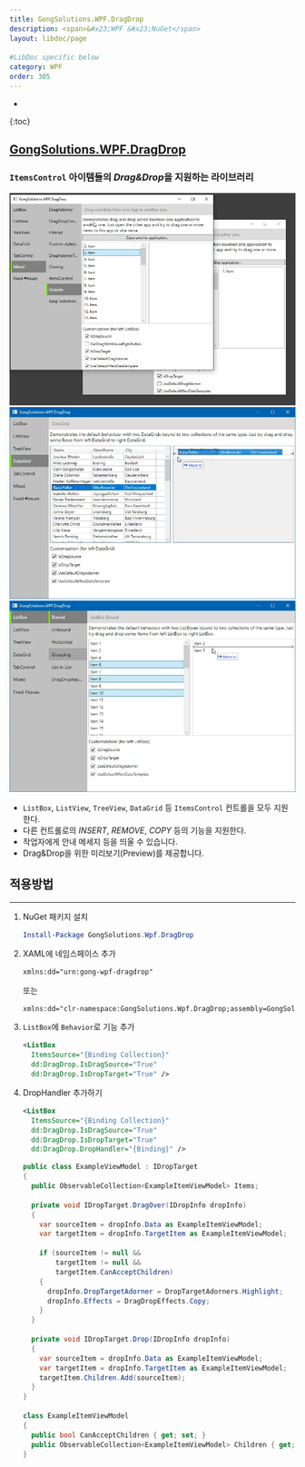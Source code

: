 ```yaml
---
title: GongSolutions.WPF.DragDrop
description: <span>&#x23;WPF &#x23;NuGet</span>
layout: libdoc/page

#LibDoc specific below
category: WPF
order: 305
---
```

* 
{:toc}

## [GongSolutions.WPF.DragDrop](https://github.com/punker76/gong-wpf-dragdrop)
### `ItemsControl` 아이템들의 *Drag&Drop*을 지원하는 라이브러리

![](/assets/docs/300_WPF/305/1.webp)
![](/assets/docs/300_WPF/305/2.webp)
![](/assets/docs/300_WPF/305/3.webp)

* `ListBox`, `ListView`, `TreeView`, `DataGrid` 등 `ItemsControl` 컨트롤을 모두 지원한다.
* 다른 컨트롤로의 *INSERT*, *REMOVE*, *COPY* 등의 기능을 지원한다.
* 작업자에게 안내 메세지 등을 띄울 수 있습니다.
* Drag&Drop을 위한 미리보기(Preview)를 제공합니다.
  
## 적용방법
---
1. NuGet 패키지 설치
    ```powershell
    Install-Package GongSolutions.Wpf.DragDrop
    ```
2. XAML에 네임스페이스 추가
    ```xml
    xmlns:dd="urn:gong-wpf-dragdrop"
    ```
    또는
    ```xml
    xmlns:dd="clr-namespace:GongSolutions.Wpf.DragDrop;assembly=GongSolutions.Wpf.DragDrop"
    ```
3. `ListBox`에 `Behavior`로 기능 추가
    ```xml
    <ListBox 
      ItemsSource="{Binding Collection}"
      dd:DragDrop.IsDragSource="True"
      dd:DragDrop.IsDropTarget="True" />  
    ```
4. DropHandler 추가하기
    ```xml
    <ListBox 
      ItemsSource="{Binding Collection}"
      dd:DragDrop.IsDragSource="True"
      dd:DragDrop.IsDropTarget="True"
      dd:DragDrop.DropHandler="{Binding}" />
    ```
    ```csharp
    public class ExampleViewModel : IDropTarget
    {
      public ObservableCollection<ExampleItemViewModel> Items;
      
      private void IDropTarget.DragOver(IDropInfo dropInfo) 
      {
        var sourceItem = dropInfo.Data as ExampleItemViewModel;
        var targetItem = dropInfo.TargetItem as ExampleItemViewModel;
        
        if (sourceItem != null && 
            targetItem != null && 
            targetItem.CanAcceptChildren) 
        {
          dropInfo.DropTargetAdorner = DropTargetAdorners.Highlight;
          dropInfo.Effects = DragDropEffects.Copy;
        }
      }
      
      private void IDropTarget.Drop(IDropInfo dropInfo) 
      {
        var sourceItem = dropInfo.Data as ExampleItemViewModel;
        var targetItem = dropInfo.TargetItem as ExampleItemViewModel;
        targetItem.Children.Add(sourceItem);
      }
    }

    class ExampleItemViewModel
    {
      public bool CanAcceptChildren { get; set; }
      public ObservableCollection<ExampleItemViewModel> Children { get; private set; }
    }
    ```
